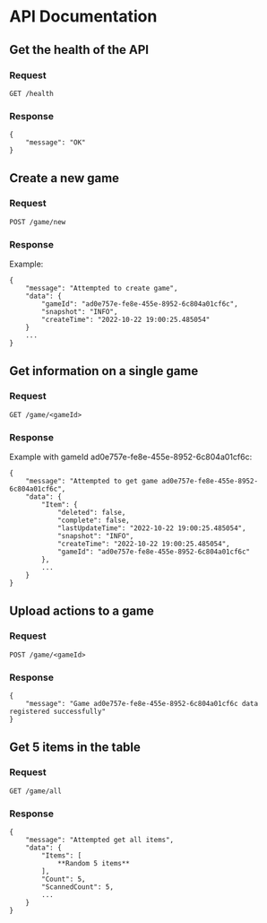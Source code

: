 # API Documentation

## Get the health of the API

### Request
`GET /health`

### Response
```
{
    "message": "OK"
}
```

## Create a new game

### Request

`POST /game/new`

### Response
Example:
```
{
    "message": "Attempted to create game",
    "data": {
        "gameId": "ad0e757e-fe8e-455e-8952-6c804a01cf6c",
        "snapshot": "INFO",
        "createTime": "2022-10-22 19:00:25.485054"
    }
    ...
}
```

## Get information on a single game

### Request

`GET /game/<gameId>`

### Response
Example with gameId ad0e757e-fe8e-455e-8952-6c804a01cf6c:
```
{
    "message": "Attempted to get game ad0e757e-fe8e-455e-8952-6c804a01cf6c",
    "data": {
        "Item": {
            "deleted": false,
            "complete": false,
            "lastUpdateTime": "2022-10-22 19:00:25.485054",
            "snapshot": "INFO",
            "createTime": "2022-10-22 19:00:25.485054",
            "gameId": "ad0e757e-fe8e-455e-8952-6c804a01cf6c"
        },
        ...
    }
}
```

## Upload actions to a game

### Request

`POST /game/<gameId>`

### Response
```
{
    "message": "Game ad0e757e-fe8e-455e-8952-6c804a01cf6c data registered successfully"
}
```

## Get 5 items in the table

### Request

`GET /game/all`

### Response

```
{
    "message": "Attempted get all items",
    "data": {
        "Items": [
            **Random 5 items**
        ],
        "Count": 5,
        "ScannedCount": 5,
        ...
    }
}
```